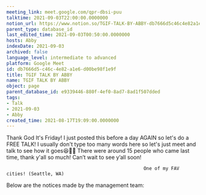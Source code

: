 ```yaml
---
meeting_link: meet.google.com/qpr-dbsi-puu
talktime: 2021-09-03T22:00:00.0000000
notion_url: https://www.notion.so/TGIF-TALK-BY-ABBY-db7666d5c46c4e82a1e6d00be98f1e9f
parent_type: database_id
last_edited_time: 2021-09-03T00:50:00.0000000
hosts: Abby
indexDate: 2021-09-03
archived: false
language_level: intermediate to advanced
platform: Google Meet
id: db7666d5-c46c-4e82-a1e6-d00be98f1e9f
title: TGIF TALK BY ABBY
name: TGIF TALK BY ABBY
object: page
parent_database_id: e9339446-880f-4ef0-8ad7-8ad1f507dded
tags:
- Talk
- 2021-09-03
- Abby
created_time: 2021-08-17T19:09:00.0000000
---
```


Thank God It's Friday! I just posted this before a day AGAIN so let's do a FREE TALK!
I usually don't type too many words here so let's just meet and talk to see how it goes😆👍🏻
There were around 15 people who came last time, thank y'all so much!
Can’t wait to see y’all soon!




                                                      One of my FAV cities! (Seattle, WA)







Below are the notices made by the management team: 


